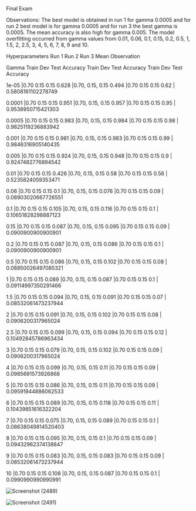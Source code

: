 Final Exam

Observations:
The best model is obtained in run 1 for gamma 0.0005 and for run 2 best model is for gamma 0.0005 and for run 3 the best gamma is 0.0005. The mean accuracy is also high for gamma 0.005.
The model overfitting occurred from gamma values from 0.01, 0.06, 0.1, 0.15, 0.2, 0.5, 1, 1.5, 2, 2.5, 3, 4, 5, 6, 7, 8, 9 and 10.


Hyperparameters          Run 1           Run 2           Run 3           Mean            Observation

Gamma   Train Dev Test Accuracy Train Dev Test Accuracy Train Dev Test Accuracy

1e-05 |0.70 0.15 0.15 0.628 |0.70, 0.15, 0.15 0.494 |0.70 0.15 0.15 0.62 | 0.5808161102278749

0.0001 |0.70 0.15 0.15 0.951 |0.70, 0.15, 0.15 0.957 |0.70 0.15 0.15 0.95 | 0.9538950715421303

0.0005 |0.70 0.15 0.15 0.983 |0.70, 0.15, 0.15 0.984 |0.70 0.15 0.15 0.98 | 0.9825119236883942

0.001 |0.70 0.15 0.15 0.981 |0.70, 0.15, 0.15 0.983 |0.70 0.15 0.15 0.99 | 0.9846316905140435
 
0.005 |0.70 0.15 0.15 0.924 |0.70, 0.15, 0.15 0.948 |0.70 0.15 0.15 0.9 | 0.9247482776894542

0.01 |0.70 0.15 0.15 0.426 |0.70, 0.15, 0.15 0.58 |0.70 0.15 0.15 0.56 | 0.5235824059353471

0.06 |0.70 0.15 0.15 0.1 |0.70, 0.15, 0.15 0.076 |0.70 0.15 0.15 0.09 | 0.08903020667726551

0.1 |0.70 0.15 0.15 0.105 |0.70, 0.15, 0.15 0.116 |0.70 0.15 0.15 0.1 | 0.10651828298887123

0.15 |0.70 0.15 0.15 0.087 |0.70, 0.15, 0.15 0.095 |0.70 0.15 0.15 0.09 | 0.0900900900900901

0.2 |0.70 0.15 0.15 0.087 |0.70, 0.15, 0.15 0.086 |0.70 0.15 0.15 0.1 | 0.0900900900900901

0.5 |0.70 0.15 0.15 0.086 |0.70, 0.15, 0.15 0.102 |0.70 0.15 0.15 0.08 | 0.08850026497085321

1 |0.70 0.15 0.15 0.089 |0.70, 0.15, 0.15 0.087 |0.70 0.15 0.15 0.1 | 0.09114997350291466

1.5 |0.70 0.15 0.15 0.094 |0.70, 0.15, 0.15 0.091 |0.70 0.15 0.15 0.07 | 0.08532061473237944

2 |0.70 0.15 0.15 0.091 |0.70, 0.15, 0.15 0.102 |0.70 0.15 0.15 0.08 | 0.0906200317965024

2.5 |0.70 0.15 0.15 0.099 |0.70, 0.15, 0.15 0.094 |0.70 0.15 0.15 0.12 | 0.10492845786963434

3 |0.70 0.15 0.15 0.079 |0.70, 0.15, 0.15 0.102 |0.70 0.15 0.15 0.09 | 0.0906200317965024

4 |0.70 0.15 0.15 0.099 |0.70, 0.15, 0.15 0.11 |0.70 0.15 0.15 0.09 | 0.0985691573926868

5 |0.70 0.15 0.15 0.086 |0.70, 0.15, 0.15 0.11 |0.70 0.15 0.15 0.09 | 0.09591944886062533

6 |0.70 0.15 0.15 0.089 |0.70, 0.15, 0.15 0.118 |0.70 0.15 0.15 0.11 | 0.10439851616322204

7 |0.70 0.15 0.15 0.075 |0.70, 0.15, 0.15 0.089 |0.70 0.15 0.15 0.1 | 0.08638049814520403

8 |0.70 0.15 0.15 0.095 |0.70, 0.15, 0.15 0.1 |0.70 0.15 0.15 0.09 | 0.09432962374138847

9 |0.70 0.15 0.15 0.083 |0.70, 0.15, 0.15 0.083 |0.70 0.15 0.15 0.09 | 0.08532061473237944

10 |0.70 0.15 0.15 0.108 |0.70, 0.15, 0.15 0.087 |0.70 0.15 0.15 0.1 | 0.0990990990990991


![Screenshot (2489)](https://user-images.githubusercontent.com/29201889/143685377-fdb38710-f9b4-42da-b0a8-36fccfec8c26.png)


![Screenshot (2491)](https://user-images.githubusercontent.com/29201889/143685361-34f38a78-4ebb-42d0-8371-05ce538abebd.png)
